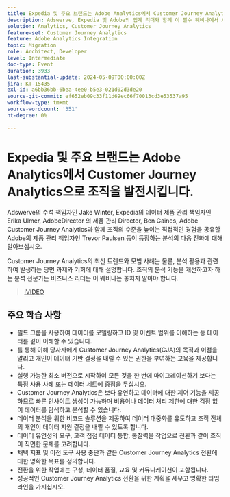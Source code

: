 ```yaml
---
title: Expedia 및 주요 브랜드는 Adobe Analytics에서 Customer Journey Analytics으로 조직을 발전시킵니다.
description: Adswerve, Expedia 및 Adobe의 업계 리더와 함께 이 필수 웨비나에서 Adobe Customer Journey Analytics을 활용하여 조직 분석을 변환하는 통찰력, 트렌드 및 모범 사례를 공유합니다.
solution: Analytics, Customer Journey Analytics
feature-set: Customer Journey Analytics
feature: Adobe Analytics Integration
topic: Migration
role: Architect, Developer
level: Intermediate
doc-type: Event
duration: 3933
last-substantial-update: 2024-05-09T00:00:00Z
jira: KT-15435
exl-id: a6bb36bb-6bea-4ee0-b5e3-021d02d3de20
source-git-commit: ef652eb09c33f11d69ec66f70013cd3e53537a95
workflow-type: tm+mt
source-wordcount: '351'
ht-degree: 0%

---
```


# Expedia 및 주요 브랜드는 Adobe Analytics에서 Customer Journey Analytics으로 조직을 발전시킵니다.

Adswerve의 수석 책임자인 Jake Winter, Expedia의 데이터 제품 관리 책임자인 Erika Ulmer, AdobeDirector 의 제품 관리 Director, Ben Gaines, Adobe Customer Journey Analytics과 함께 조직의 수준을 높이는 직접적인 경험을 공유할 Adobe의 제품 관리 책임자인 Trevor Paulsen 등이 등장하는 분석의 다음 진화에 대해 알아보십시오.

Customer Journey Analytics의 최신 트렌드와 모범 사례는 물론, 분석 활용과 관련하여 발생하는 당면 과제와 기회에 대해 설명합니다. 조직의 분석 기능을 개선하고자 하는 분석 전문가든 비즈니스 리더든 이 웨비나는 놓치지 말아야 합니다.

>[!VIDEO](https://video.tv.adobe.com/v/3428762/?learn=on)


## 주요 학습 사항

* 필드 그룹을 사용하여 데이터를 모델링하고 ID 및 이벤트 범위를 이해하는 등 데이터를 깊이 이해할 수 있습니다.
* 를 통해 이해 당사자에게 Customer Journey Analytics(CJA)의 목적과 이점을 알리고 개인이 데이터 기반 결정을 내릴 수 있는 권한을 부여하는 교육을 제공합니다.
* 실행 가능한 최소 버전으로 시작하여 모든 것을 한 번에 마이그레이션하기 보다는 특정 사용 사례 또는 데이터 세트에 중점을 두십시오.
* Customer Journey Analytics은 보다 유연하고 데이터에 대한 제어 기능을 제공하므로 빠른 인사이트 생성이 가능하며 비용이나 데이터 처리 제한에 대한 걱정 없이 데이터를 탐색하고 분석할 수 있습니다.
* 데이터 분석을 위한 비코드 솔루션을 제공하여 데이터 대중화를 유도하고 조직 전체의 개인이 데이터 지원 결정을 내릴 수 있도록 합니다.
* 데이터 유연성의 요구, 고객 접점 데이터 통합, 통찰력을 작업으로 전환과 같이 조직이 직면한 문제를 고려합니다.
* 채택 지표 및 이전 도구 사용 중단과 같은 Customer Journey Analytics 전환에 대한 명확한 목표를 정의합니다.
* 전환을 위한 작업에는 구성, 데이터 품질, 교육 및 커뮤니케이션이 포함됩니다.
* 성공적인 Customer Journey Analytics 전환을 위한 계획을 세우고 명확한 타임라인을 가지십시오.
